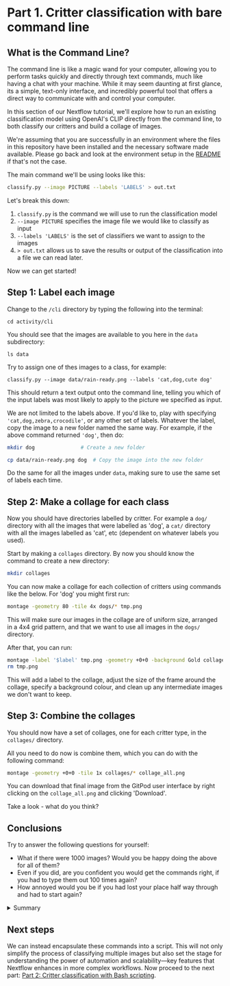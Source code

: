 # Part 1. Critter classification with bare command line

## What is the Command Line?

The command line is like a magic wand for your computer, allowing you to perform tasks quickly and directly through text commands, much like having a chat with your machine. While it may seem daunting at first glance, its a simple, text-only interface, and incredibly powerful tool that offers a direct way to communicate with and control your computer.

In this section of our Nextflow tutorial, we'll explore how to run an existing classification model using OpenAI's CLIP directly from the command line, to both classify our critters and build a collage of images.

We're assuming that you are successfully in an environment where the files in this repository have been installed and the necessary software made available. Please go back and look at the environment setup in the [README](../README.md) if that's not the case.

The main command we'll be using looks like this:

```bash
classify.py --image PICTURE --labels 'LABELS' > out.txt
```

Let's break this down:

1. `classify.py` is the command we will use to run the classification model
2. `--image PICTURE` specifies the image file we would like to classify as input
3. `--labels 'LABELS'` is the set of classifiers we want to assign to the images
4. `> out.txt` allows us to save the results or output of the classification into a file we can read later.

Now we can get started!

## Step 1: Label each image

Change to the `/cli` directory by typing the following into the terminal:

```
cd activity/cli
```

You should see that the images are available to you here in the `data` subdirectory:

```
ls data
```

Try to assign one of thes images to a class, for example:

```
classify.py --image data/rain-ready.png --labels 'cat,dog,cute dog'
```

This should return a text output onto the command line, telling you which of the input labels was most likely to apply to the picture we specified as input.

We are not limited to the labels above. If you'd like to, play with specifying `'cat,dog,zebra,crocodile'`, or any other set of labels. Whatever the label, copy the image to a new folder named the same way. For example, if the above command returned `'dog'`, then do:

```bash
mkdir dog               # Create a new folder
```

```bash
cp data/rain-ready.png dog  # Copy the image into the new folder
```

Do the same for all the images under `data`, making sure to use the same set of labels each time.

## Step 2: Make a collage for each class

Now you should have directories labelled by critter. For example a `dog/` directory with all the images that were labelled as 'dog', a `cat/` directory with all the images labelled as 'cat', etc (dependent on whatever labels you used).

Start by making a `collages` directory. By now you should know the command to create a new directory:

```bash
mkdir collages
```

You can now make a collage for each collection of critters using commands like the below. For 'dog' you might first run:

```bash
montage -geometry 80 -tile 4x dogs/* tmp.png
```

This will make sure our images in the collage are of uniform size, arranged in a 4x4 grid pattern, and that we want to use all images in the `dogs/` directory.

After that, you can run:

```bash
montage -label '$label' tmp.png -geometry +0+0 -background Gold collages/dog.png
rm tmp.png
```

This will add a label to the collage, adjust the size of the frame around the collage, specify a background colour, and clean up any intermediate images we don't want to keep.

## Step 3: Combine the collages

You should now have a set of collages, one for each critter type, in the `collages/` directory.

All you need to do now is combine them, which you can do with the following command:

```bash
montage -geometry +0+0 -tile 1x collages/* collage_all.png
```

You can download that final image from the GitPod user interface by right clicking on the `collage_all.png` and clicking 'Download'.

Take a look - what do you think?

## Conclusions

Try to answer the following questions for yourself:

- What if there were 1000 images? Would you be happy doing the above for all of them?
- Even if you did, are you confident you would get the commands right, if you had to type them out 100 times again?
- How annoyed would you be if you had lost your place half way through and had to start again?

<details>
<summary>Summary</summary>
After classifying a few images one by one, you might notice a couple of things. First, it can be quite tedious to type out or copy-paste the command repeatedly for multiple images. Secondly, this method does not scale well if we have hundreds or thousands of images to classify. Imagine having to run each image through the command line individually—it would be incredibly time-consuming and inefficient.
</details>

## Next steps

We can instead encapsulate these commands into a script. This will not only simplify the process of classifying multiple images but also set the stage for understanding the power of automation and scalability—key features that Nextflow enhances in more complex workflows. Now proceed to the next part: [Part 2: Critter classification with Bash scripting](bash.md).

